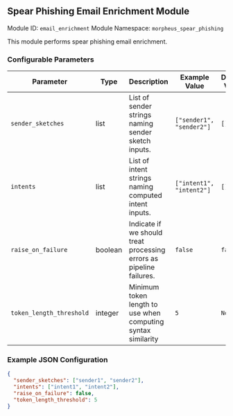 <!--
SPDX-FileCopyrightText: Copyright (c) 2022-2025, NVIDIA CORPORATION & AFFILIATES. All rights reserved.
SPDX-License-Identifier: Apache-2.0

Licensed under the Apache License, Version 2.0 (the "License");
you may not use this file except in compliance with the License.
You may obtain a copy of the License at

http://www.apache.org/licenses/LICENSE-2.0

Unless required by applicable law or agreed to in writing, software
distributed under the License is distributed on an "AS IS" BASIS,
WITHOUT WARRANTIES OR CONDITIONS OF ANY KIND, either express or implied.
See the License for the specific language governing permissions and
limitations under the License.
-->

## Spear Phishing Email Enrichment Module

Module ID: `email_enrichment`
Module Namespace: `morpheus_spear_phishing`

This module performs spear phishing email enrichment.

### Configurable Parameters

| Parameter                | Type | Description                                                         | Example Value          | Default Value |
|--------------------------|------|---------------------------------------------------------------------|------------------------|---------------|
| `sender_sketches`        | list | List of sender strings naming sender sketch inputs.                 | `["sender1", "sender2"]` | `[]`          |
| `intents`                | list | List of intent strings naming computed intent inputs.               | `["intent1", "intent2"]` | `[]`          |
| `raise_on_failure`       | boolean | Indicate if we should treat processing errors as pipeline failures. | `false`                  | `false`       |
| `token_length_threshold` | integer  | Minimum token length to use when computing syntax similarity        | `5`                      | `None`          |

### Example JSON Configuration

```json
{
  "sender_sketches": ["sender1", "sender2"],
  "intents": ["intent1", "intent2"],
  "raise_on_failure": false,
  "token_length_threshold": 5
}
